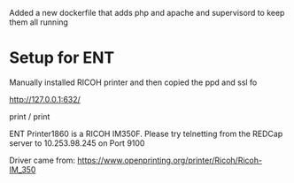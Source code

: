


Added a new dockerfile that adds php and apache and supervisord to keep them all running

# Setup for ENT
Manually installed RICOH printer and then copied the ppd and ssl fo

http://127.0.0.1:632/

print / print

ENT Printer1860 is a RICOH IM350F.
Please try telnetting from the REDCap server to 10.253.98.245 on Port 9100 

Driver came from:
https://www.openprinting.org/printer/Ricoh/Ricoh-IM_350

